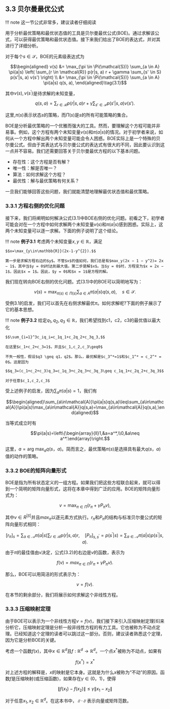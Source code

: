 ## 3.3 贝尔曼最优公式

!!! note 
    这一节公式非常多，建议读者仔细阅读

用于分析最优策略和最优状态值的工具是贝尔曼最优公式(BOE)。通过求解该公式，可以获得最优策略和最优状态值。接下来我们给出了BOE的表达式，并对其进行了详细分析。

对于每个$s\in\mathcal{S}$，BOE的元素级表达式为

$$\begin{aligned}
    v(s) &= \max_{\pi \in \Pi(\mathcal{S})} \sum_{a \in A} \pi(a|s) \left( \sum_{r \in \mathcal{R}} p(r|s, a) r + \gamma \sum_{s' \in S} p(s'|s, a) v(s') \right) \\
&= \max_{\pi \in \Pi(\mathcal{S})} \sum_{a \in A} \pi(a|s) q(s, a), 
\end{aligned}\tag{3.1}$$

其中$v(s),v(s^\prime)$是待求解的未知变量，

$$q(s, a) = \sum_{r \in \mathcal{R}} p(r|s, a) r + \gamma \sum_{s' \in \mathcal{S}} p(s'|s, a) v(s').$$

这里,$π(s)$表示状态$s$的策略，而$\Pi(s)$是$s$的所有可能策略的集合。

BOE是分析最优策略的一个优雅而强大的工具。然而，要理解这个方程可能并非易事。例如，这个方程有两个未知变量$v(s)$和$\pi(a|s)$的情况。对于初学者来说，如何从一个方程中解出两个未知变量可能会令人困惑。BOE实际上是一个特殊的贝尔曼公式。但由于其表达式与贝尔曼公式的表达式有很大的不同，因此要认识到这一点并不容易。我们还需要回答关于贝尔曼最优方程的以下基本问题。

- 存在性：这个方程是否有解？
- 唯一性：解是否唯一？ 
- 算法：如何求解这个方程？
- 最优性：解与最优策略有何关系？
  
一旦我们能够回答这些问题，我们就能清楚地理解最优状态值和最优策略。

### 3.3.1 方程右侧的优化问题

接下来，我们将阐明如何解决公式$(3.1)$中BOE右侧的优化问题。初看之下，初学者可能会对在一个方程中如何求解两个未知变量$v(s)$和$π(a|s)$感到困惑。实际上，这两个未知变量可以逐一求解。下面的例子说明了这个结论。

!!! note 
    **例子3.1** 考虑两个未知变量$x,y\in\mathbb{R}$，满足

    $$x=\max_{y\in\mathbb{R}}(2x-1-y^{2}).$$

    第一步是求解方程右边的$y$。不管$x$的值如何，我们总是有$max_y(2x − 1 − y^2)= 2x − 1$，其中当$y = 0$时达到最大值。第二步是解$x$。当$y = 0$时，方程变为$x = 2x − 1$，因此$x = 1$。因此，$y = 0$和$x = 1$是方程的解。

我们现在转向BOE右侧的优化问题。式$(3.1)$中的BOE可以简明地写为：

$$v(s)=\max_{\pi(s)\in\Pi(s)}\sum_{a\in A}\pi(a|s)q(s,a),\quad s\in\mathcal{S}.$$

受例$3.1$的启发，我们可以首先在右侧求解最优$\pi$。如何求解呢?下面的例子展示了它的基本思想。

!!! note 
    **例子3.2** 给定$q_1,q_2,q_3\in\mathbb{R}$，我们希望找到c1，c2，c3的最优值以最大化

    $$\sum_{i=1}^3c_iq_i=c_1q_1+c_2q_2+c_3q_3,$$

    在这里$c_1+c_2+c_3=1$，并且$c_1,c_2,c_3\geq0$

    不失一般性，假设$q3 \geq q1，q2$。那么，最优解是$c_3^*=1$和$c_1^* = c_2^* = 0$。这是因为

    $$q_3=(c_1+c_2+c_3)q_3=c_1q_3+c_2q_3+c_3q_3\geq c_1q_1+c_2q_2+c_3q_3$$

    对于任意$c_1,c_2,c_3$

受上述例子的启发，因为$\sum_a\pi(a|s)=1$，我们有

$$\begin{aligned}\sum_{a\in\mathcal{A}}\pi(a|s)q(s,a)\leq\sum_{a\in\mathcal{A}}\pi(a|s)\max_{a\in\mathcal{A}}q(s,a)=\max_{a\in\mathcal{A}}q(s,a),\end{aligned}$$

当等式成立时有

$$\pi(a|s)=\left\{\begin{array}{ll}1,&a=a^*,\\0,&a\neq a^*.\end{array}\right.$$

这里，$a = \text{arg max}_a q(s，a)$。简而言之，最优策略$\pi(s)$是选择具有最大$q(s，a)$值的动作的策略。

### 3.3.2 BOE的矩阵向量形式

BOE是指为所有状态定义的一组方程。如果我们把这些方程联合起来，就可以得到一个简明的矩阵向量形式，这将在本章中得到广泛的应用。BOE的矩阵向量形式为：

$$v=\max_{\pi\in\Pi}(r_\pi+\gamma P_\pi v),\tag{3.2}$$

其中$v\in R^{|S|}$并且$max_\pi$以逐元素方式执行。$r_\pi$和$P_\pi$的结构与标准贝尔曼公式的矩阵向量形式相同：

$$[r_\pi]_s=\sum_{a\in\mathcal{A}}\pi(a|s)\sum_{r\in\mathcal{R}}p(r|s,a)r,\quad[P_\pi]_{s,s^{\prime}}=p(s^{\prime}|s)=\sum_{a\in\mathcal{A}}\pi(a|s)p(s^{\prime}|s,a).$$

由于$\pi$的最佳值由$v$决定，公式$(3.2)$的右边是$v$的函数，表示为

$$f(v)=max_{\pi\in\Pi}(r_\pi+\gamma P_\pi v).$$

那么，BOE可以用简洁的形式表示为：

$$v=f(v).\tag{3.3}$$

在本节的剩余部分，我们将展示如何求解这个非线性方程。

### 3.3.3 压缩映射定理

由于BOE可以表示为一个非线性方程$v=f(v)$，我们接下来引入压缩映射定理[6]来分析它，压缩映射定理是分析一般非线性方程的有力工具。它也被称为不动点定理。已经知道这个定理的读者可以跳过这一部分。否则，建议读者熟悉这个定理，因为它是分析BOE的关键。

考虑一个函数$f(x)$，其中$x\in \mathbb{R}^d$且$f:\mathbb{R}^d \rightarrow \mathbb{R}^d$。一个点$x^*$被称为不动点，如果有

$$f(x^*)=x^*$$

对上述方程的解释是，$x$的映射是它本身。这就是为什么$x$被称为“不动”的原因。函数$f$是压缩映射(或压缩函数)，如果存在$\gamma \in(0，1)$，使得

$$\|f(x_1)-f(x_2)\|\leq\gamma\|x_1-x_2\|$$

对于任意$x_1,x_2\in\mathbb{R}^d$。在这本书中，$\|·\|$表示向量或矩阵范数。